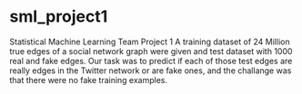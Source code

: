 # sml_project1
Statistical Machine Learning Team Project 1
A training dataset of 24 Million true edges of a social network graph were given and test dataset with 1000 real and fake edges. Our task was to predict if each of those test edges are really edges in the Twitter network or are fake ones, and the challange was that there were no fake training examples.
